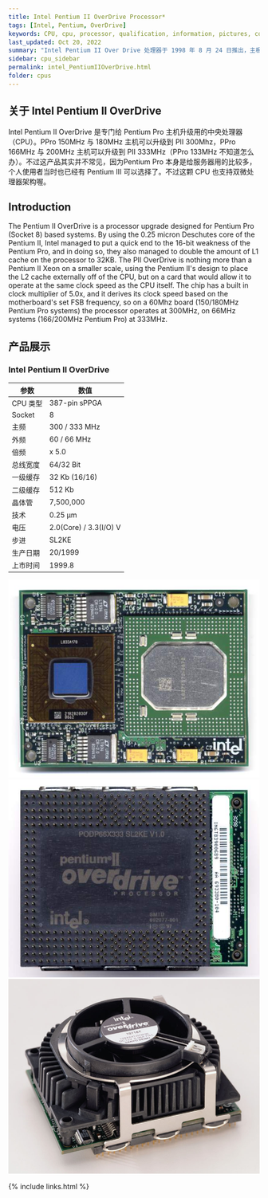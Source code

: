 ```yaml
---
title: Intel Pentium II OverDrive Processor*
tags: [Intel, Pentium, OverDrive]
keywords: CPU, cpu, processor, qualification, information, pictures, core, frequency, chip packaging, packaging, cpu info, x86, collection, amd, cyrix, harris, ibm, idt, iit, intel, motorola, nec, sgs, sgs-thomson, siemens, ST, signetics, mhs, ti, texas instruments, ulsi, umc, weitek, zilog, 808x, 8085, 8088, 8086, 80188, 80186, 80286, 286, 80386, 386, i386, Am386, 386sx, 386dx, 486, i486, 586, 486sx, 486dx, overdrive, 487, pentium, 586, 5x86, 386dlc, 386slc, 486dx2, mmx, ppro, pentium-pro, pro, athlon, duron, z80, dirk oppelt, dirk, oppelt, engineering, sample, samples
last_updated: Oct 20, 2022
summary: "Intel Pentium II Over Drive 处理器于 1998 年 8 月 24 日推出，主板接口为 Socket 8。"
sidebar: cpu_sidebar
permalink: intel_PentiumIIOverDrive.html
folder: cpus
---
```


## 关于 Intel Pentium II OverDrive

Intel Pentium II OverDrive 是专门给 Pentium Pro 主机升级用的中央处理器（CPU）。PPro 150MHz 与 180MHz 主机可以升级到 PII 300Mhz，PPro 166MHz 与 200MHz 主机可以升级到 PII 333MHz（PPro 133MHz 不知道怎么办）。不过这产品其实并不常见，因为Pentium Pro 本身是给服务器用的比较多，个人使用者当时也已经有 Pentium III 可以选择了。不过这颗 CPU 也支持双微处理器架构喔。

## Introduction

The Pentium II OverDrive is a processor upgrade designed for Pentium Pro (Socket 8) based systems. By using the 0.25 micron Deschutes core of the Pentium II, Intel managed to put a quick end to the 16-bit weakness of the Pentium Pro, and in doing so, they also managed to double the amount of L1 cache on the processor to 32KB. The PII OverDrive is nothing more than a Pentium II Xeon on a smaller scale, using the Pentium II's design to place the L2 cache externally off of the CPU, but on a card that would allow it to operate at the same clock speed as the CPU itself. The chip has a built in clock multiplier of 5.0x, and it derives its clock speed based on the motherboard's set FSB frequency, so on a 60Mhz board (150/180MHz Pentium Pro systems) the processor operates at 300MHz, on 66MHz systems (166/200MHz Pentium Pro) at 333MHz.

## 产品展示

### Intel Pentium II OverDrive

| 参数 | 数值 |
| ------ | ------ |
| CPU 类型 | 387-pin sPPGA |
| Socket | 8 |
| 主频 | 300 / 333 MHz |
| 外频 | 60 / 66 MHz |
| 倍频 | x 5.0 |
| 总线宽度 | 64/32 Bit |
| 一级缓存 | 32 Kb (16/16) |
| 二级缓存 | 512 Kb |
| 晶体管 | 7,500,000 |
| 技术 | 0.25 µm |
| 电压 | 2.0(Core) / 3.3(I/O) V |
| 步进 | SL2KE |
| 生产日期 | 20/1999 |
| 上市时间 | 1999.8 |

![Intel Pentium II OverDrive](/images/cpus/Intel/Intel_PentiumII_OverDrive_1.jpg)
![Intel Pentium II OverDrive](/images/cpus/Intel/Intel_PentiumII_OverDrive_2.jpg)
![Intel Pentium II OverDrive](/images/cpus/Intel/Intel_PentiumII_OverDrive_3.jpg)

{% include links.html %}
